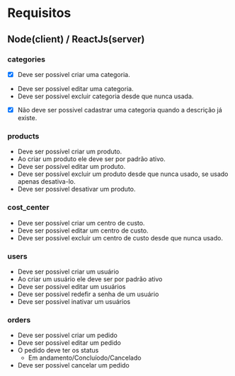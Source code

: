 # Requisitos

## Node(client) / ReactJs(server)

### categories
- [x] Deve ser possivel criar uma categoria.
- Deve ser possivel editar uma categoria.
- Deve ser possivel excluir categoria desde que nunca usada.
- [x] Não deve ser possivel cadastrar uma categoria quando a descrição já existe.

### products
- Deve ser possível criar um produto.
- Ao criar um produto ele deve ser por padrão ativo.
- Deve ser possível editar um produto.
- Deve ser possível excluir um produto desde que nunca usado, se usado apenas desativa-lo.
- Deve ser possivel desativar um produto.

### cost_center
- Deve ser possível criar um centro de custo.
- Deve ser possivel editar um centro de custo.
- Deve ser possivel excluir um centro de custo desde que nunca usado.

### users
- Deve ser possivel criar um usuário
- Ao criar um usuário ele deve ser por padrão ativo
- Deve ser possivel editar um usuários
- Deve ser possivel redefir a senha de um usuário
- Deve ser possivel inativar um usuários

### orders
- Deve ser possivel criar um pedido
- Deve ser possivel editar um pedido
- O pedido deve ter os status 
   - Em andamento/Concluíodo/Cancelado
- Deve ser possivel cancelar um pedido
